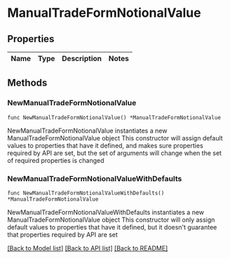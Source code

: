 # ManualTradeFormNotionalValue

## Properties

Name | Type | Description | Notes
------------ | ------------- | ------------- | -------------

## Methods

### NewManualTradeFormNotionalValue

`func NewManualTradeFormNotionalValue() *ManualTradeFormNotionalValue`

NewManualTradeFormNotionalValue instantiates a new ManualTradeFormNotionalValue object
This constructor will assign default values to properties that have it defined,
and makes sure properties required by API are set, but the set of arguments
will change when the set of required properties is changed

### NewManualTradeFormNotionalValueWithDefaults

`func NewManualTradeFormNotionalValueWithDefaults() *ManualTradeFormNotionalValue`

NewManualTradeFormNotionalValueWithDefaults instantiates a new ManualTradeFormNotionalValue object
This constructor will only assign default values to properties that have it defined,
but it doesn't guarantee that properties required by API are set


[[Back to Model list]](../README.md#documentation-for-models) [[Back to API list]](../README.md#documentation-for-api-endpoints) [[Back to README]](../README.md)


